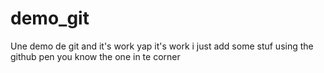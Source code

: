 # demo_git
Une demo de git and it's work yap it's work
i just add some stuf using the github pen you know the one in te corner
